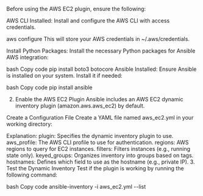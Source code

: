 Before using the AWS EC2 plugin, ensure the following:

AWS CLI Installed: Install and configure the AWS CLI with access credentials.

aws configure
This will store your AWS credentials in ~/.aws/credentials.

Install Python Packages: Install the necessary Python packages for Ansible AWS integration:

bash
Copy code
pip install boto3 botocore
Ansible Installed: Ensure Ansible is installed on your system. Install it if needed:

bash
Copy code
pip install ansible

2. Enable the AWS EC2 Plugin
Ansible includes an AWS EC2 dynamic inventory plugin (amazon.aws.aws_ec2) by default.

Create a Configuration File
Create a YAML file named aws_ec2.yml in your working directory:


Explanation:
plugin: Specifies the dynamic inventory plugin to use.
aws_profile: The AWS CLI profile to use for authentication.
regions: AWS regions to query for EC2 instances.
filters: Filters instances (e.g., running state only).
keyed_groups: Organizes inventory into groups based on tags.
hostnames: Defines which field to use as the hostname (e.g., private IP).
3. Test the Dynamic Inventory
Test if the plugin is working by running the following command:

bash
Copy code
ansible-inventory -i aws_ec2.yml --list

